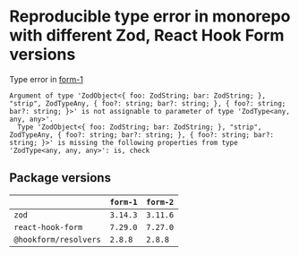 # Reproducible type error in monorepo with different Zod, React Hook Form versions

Type error in [form-1](./apps/form-1/pages/index.tsx)

```
Argument of type 'ZodObject<{ foo: ZodString; bar: ZodString; }, "strip", ZodTypeAny, { foo?: string; bar?: string; }, { foo?: string; bar?: string; }>' is not assignable to parameter of type 'ZodType<any, any, any>'.
  Type 'ZodObject<{ foo: ZodString; bar: ZodString; }, "strip", ZodTypeAny, { foo?: string; bar?: string; }, { foo?: string; bar?: string; }>' is missing the following properties from type 'ZodType<any, any, any>': is, check
```

## Package versions

|                       | `form-1` | `form-2` |
| --------------------- | -------- | -------- |
| `zod`                 | `3.14.3` | `3.11.6` |
| `react-hook-form`     | `7.29.0` | `7.27.0` |
| `@hookform/resolvers` | `2.8.8`  | `2.8.8`  |
